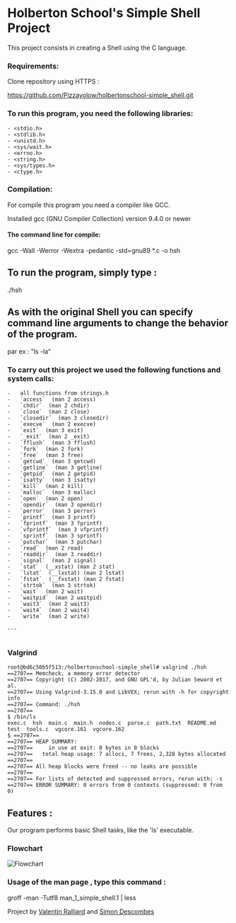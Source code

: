# Holberton School's Simple Shell Project

This project consists in creating a Shell using the C language.

### Requirements:

Clone repository using HTTPS :

https://github.com/Pizzayolow/holbertonschool-simple_shell.git

### To run this program, you need the following libraries:
```
- <stdio.h>
- <stdlib.h>
- <unistd.h>
- <sys/wait.h>
- <errno.h>
- <string.h>
- <sys/types.h>
- <ctype.h>
```
### Compilation:

For compile this program you need a compiler like GCC.

Installed gcc (GNU Compiler Collection) version 9.4.0 or newer

#### The command line for compile:

gcc -Wall -Werror -Wextra -pedantic -std=gnu89 *.c -o hsh

## To run the program, simply type :

./hsh

## As with the original Shell you can specify command line arguments to change the behavior of the program.

par ex : "ls -la"

### To carry out this project we used the following functions and system calls:
```
-   all functions from strings.h
-   `access`  (man 2 access)
-   `chdir`  (man 2 chdir)
-   `close`  (man 2 close)
-   `closedir`  (man 3 closedir)
-   `execve`  (man 2 execve)
-   `exit`  (man 3 exit)
-   `_exit`  (man 2 _exit)
-   `fflush`  (man 3 fflush)
-   `fork`  (man 2 fork)
-   `free`  (man 3 free)
-   `getcwd`  (man 3 getcwd)
-   `getline`  (man 3 getline)
-   `getpid`  (man 2 getpid)
-   `isatty`  (man 3 isatty)
-   `kill`  (man 2 kill)
-   `malloc`  (man 3 malloc)
-   `open`  (man 2 open)
-   `opendir`  (man 3 opendir)
-   `perror`  (man 3 perror)
-   `printf`  (man 3 printf)
-   `fprintf`  (man 3 fprintf)
-   `vfprintf`  (man 3 vfprintf)
-   `sprintf`  (man 3 sprintf)
-   `putchar`  (man 3 putchar)
-   `read`  (man 2 read)
-   `readdir`  (man 3 readdir)
-   `signal`  (man 2 signal)
-   `stat`  (__xstat) (man 2 stat)
-   `lstat`  (__lxstat) (man 2 lstat)
-   `fstat`  (__fxstat) (man 2 fstat)
-   `strtok`  (man 3 strtok)
-   `wait`  (man 2 wait)
-   `waitpid`  (man 2 waitpid)
-   `wait3`  (man 2 wait3)
-   `wait4`  (man 2 wait4)
-   `write`  (man 2 write)

---


````
### Valgrind
````
root@bd6c50b5f513:/holbertonschool-simple_shell# valgrind ./hsh
==2707== Memcheck, a memory error detector
==2707== Copyright (C) 2002-2017, and GNU GPL'd, by Julian Seward et al.
==2707== Using Valgrind-3.15.0 and LibVEX; rerun with -h for copyright info
==2707== Command: ./hsh
==2707==
$ /bin/ls
exec.c  hsh  main.c  main.h  nodes.c  parse.c  path.txt  README.md  test  tools.c  vgcore.161  vgcore.162
$ ==2707==
==2707== HEAP SUMMARY:
==2707==     in use at exit: 0 bytes in 0 blocks
==2707==   total heap usage: 7 allocs, 7 frees, 2,328 bytes allocated
==2707==
==2707== All heap blocks were freed -- no leaks are possible
==2707==
==2707== For lists of detected and suppressed errors, rerun with: -s
==2707== ERROR SUMMARY: 0 errors from 0 contexts (suppressed: 0 from 0)
````
## Features :

Our program performs basic Shell tasks, like the 'ls' executable.

### Flowchart
![Flowchart](https://lh3.googleusercontent.com/u/2/drive-viewer/AFGJ81r-WOY2hyoi7ySgKPlvb2aPYMidJtPL0SQLgMpcGqP_81Ky2azakyPM8ElTxitNnSyjO5NKP_QlA_3gcRDTni6QjjmM9A=w3440-h1279)

### Usage of the man page , type this command :
groff -man -Tutf8 man_1_simple_shell.1 | less

Project by [Valentin Ralliard](https://github.com/Pizzayolow) and [Simon Descombes](https://github.com/SimonDesc)
